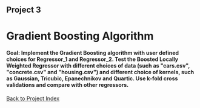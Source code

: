 ## Project 3
# Gradient Boosting Algorithm
#### Goal: Implement the Gradient Boosting algorithm with user defined choices for Regressor_1 and Regressor_2. Test the Boosted Locally Weighted Regressor with different choices of data (such as "cars.csv", "concrete.csv" and "housing.csv") and different choice of kernels, such as Gaussian, Tricubic, Epanechnikov and Quartic. Use k-fold cross validations and compare with other regressors. 


[Back to Project Index](https://sofia-huang.github.io/DATA441/)
